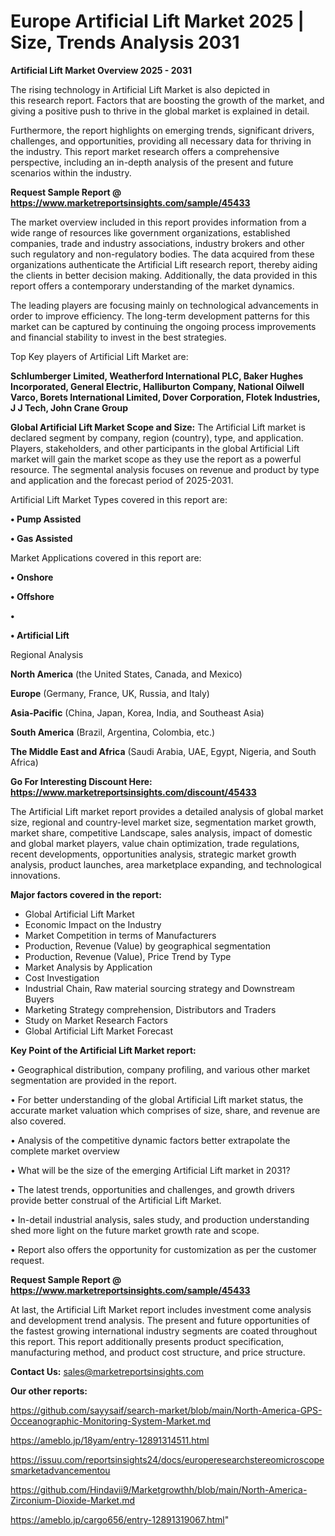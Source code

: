 # Europe Artificial Lift Market 2025 | Size, Trends Analysis 2031

<Strong> Artificial Lift Market Overview 2025 - 2031</strong>

The rising technology in Artificial Lift Market is also depicted in this research report. Factors that are boosting the growth of the market, and giving a positive push to thrive in the global market is explained in detail.

Furthermore, the report highlights on emerging trends, significant drivers, challenges, and opportunities, providing all necessary data for thriving in the industry. This report market research offers a comprehensive perspective, including an in-depth analysis of the present and future scenarios within the industry.

<strong>Request Sample Report @ <a href=https://www.marketreportsinsights.com/sample/45433>https://www.marketreportsinsights.com/sample/45433</a></strong>

The market overview included in this report provides information from a wide range of resources like government organizations, established companies, trade and industry associations, industry brokers and other such regulatory and non-regulatory bodies. The data acquired from these organizations authenticate the Artificial Lift research report, thereby aiding the clients in better decision making. Additionally, the data provided in this report offers a contemporary understanding of the market dynamics.

The leading players are focusing mainly on technological advancements in order to improve efficiency. The long-term development patterns for this market can be captured by continuing the ongoing process improvements and financial stability to invest in the best strategies.

Top Key players of Artificial Lift Market are:

<strong>Schlumberger Limited, Weatherford International PLC, Baker Hughes Incorporated, General Electric, Halliburton Company, National Oilwell Varco, Borets International Limited, Dover Corporation, Flotek Industries, J J Tech, John Crane Group</strong>

<strong><b>Global Artificial Lift Market Scope and Size:</b></strong>
The Artificial Lift market is declared segment by company, region (country), type, and application. Players, stakeholders, and other participants in the global Artificial Lift market will gain the market scope as they use the report as a powerful resource. The segmental analysis focuses on revenue and product by type and application and the forecast period of 2025-2031.

Artificial Lift Market Types covered in this report are:

<strong>•  Pump Assisted

•  Gas Assisted</strong>

Market Applications covered in this report are:

<strong>•  Onshore

•  Offshore

•  

•  Artificial Lift</strong> 

Regional Analysis

<strong>North America</strong> (the United States, Canada, and Mexico)

<strong>Europe</strong> (Germany, France, UK, Russia, and Italy)

<strong>Asia-Pacific</strong> (China, Japan, Korea, India, and Southeast Asia)

<strong>South America</strong> (Brazil, Argentina, Colombia, etc.)

<strong>The Middle East and Africa</strong> (Saudi Arabia, UAE, Egypt, Nigeria, and South Africa)

<strong>Go For Interesting Discount Here: <a href=https://www.marketreportsinsights.com/discount/45433>https://www.marketreportsinsights.com/discount/45433</a></strong>

The Artificial Lift market report provides a detailed analysis of global market size, regional and country-level market size, segmentation market growth, market share, competitive Landscape, sales analysis, impact of domestic and global market players, value chain optimization, trade regulations, recent developments, opportunities analysis, strategic market growth analysis, product launches, area marketplace expanding, and technological innovations.

<strong><b>Major factors covered in the report:</b></strong>
<ul>
  <li>Global Artificial Lift Market </li>
  <li>Economic Impact on the Industry</li>
  <li>Market Competition in terms of Manufacturers</li>
  <li>Production, Revenue (Value) by geographical segmentation</li>
  <li>Production, Revenue (Value), Price Trend by Type</li>
  <li>Market Analysis by Application</li>
  <li>Cost Investigation</li>
  <li>Industrial Chain, Raw material sourcing strategy and Downstream Buyers</li>
  <li>Marketing Strategy comprehension, Distributors and Traders</li>
  <li>Study on Market Research Factors</li>
  <li>Global Artificial Lift Market Forecast</li>
</ul>

<strong><b>Key Point of the Artificial Lift Market report:</b></strong>

• Geographical distribution, company profiling, and various other market segmentation are provided in the report.

• For better understanding of the global Artificial Lift market status, the accurate market valuation which comprises of size, share, and revenue are also covered.

• Analysis of the competitive dynamic factors better extrapolate the complete market overview

• What will be the size of the emerging Artificial Lift market in 2031?

• The latest trends, opportunities and challenges, and growth drivers provide better construal of the Artificial Lift Market.

• In-detail industrial analysis, sales study, and production understanding shed more light on the future market growth rate and scope.

• Report also offers the opportunity for customization as per the customer request.

<strong>Request Sample Report @ <a href=https://www.marketreportsinsights.com/sample/45433>https://www.marketreportsinsights.com/sample/45433</a></strong>

At last, the Artificial Lift Market report includes investment come analysis and development trend analysis. The present and future opportunities of the fastest growing international industry segments are coated throughout this report. This report additionally presents product specification, manufacturing method, and product cost structure, and price structure.

<strong>Contact Us:</strong>
sales@marketreportsinsights.com

<strong>Our other reports:</strong>

<a href=https://github.com/sayysaif/search-market/blob/main/North-America-GPS-Occeanographic-Monitoring-System-Market.md>https://github.com/sayysaif/search-market/blob/main/North-America-GPS-Occeanographic-Monitoring-System-Market.md</a>

<a href=https://ameblo.jp/18yam/entry-12891314511.html>https://ameblo.jp/18yam/entry-12891314511.html</a>

<a href=https://issuu.com/reportsinsights24/docs/europeresearchstereomicroscopesmarketadvancementou>https://issuu.com/reportsinsights24/docs/europeresearchstereomicroscopesmarketadvancementou</a>

<a href=https://github.com/Hindavii9/Marketgrowthh/blob/main/North-America-Zirconium-Dioxide-Market.md>https://github.com/Hindavii9/Marketgrowthh/blob/main/North-America-Zirconium-Dioxide-Market.md</a>

<a href=https://ameblo.jp/cargo656/entry-12891319067.html>https://ameblo.jp/cargo656/entry-12891319067.html</a>"
